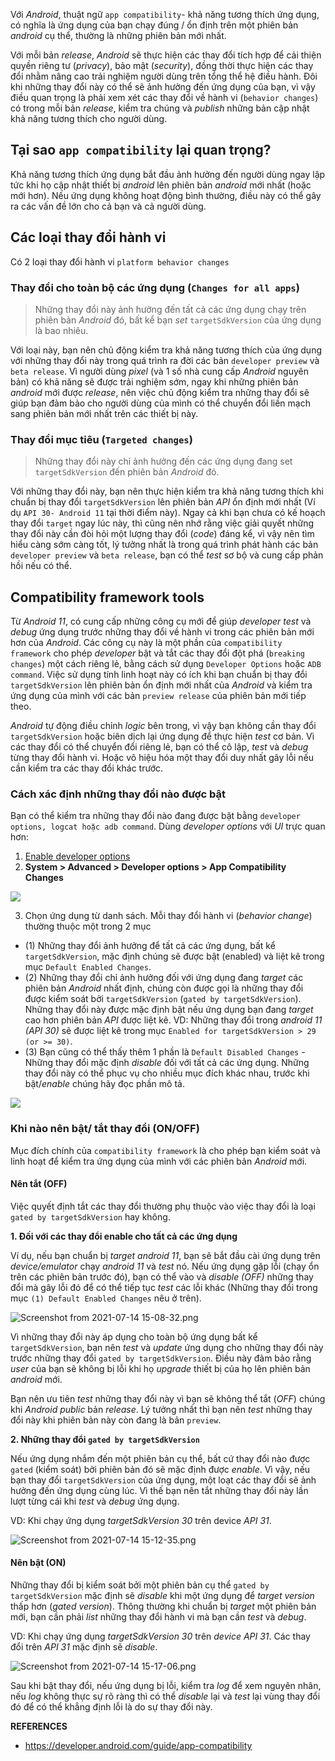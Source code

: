 Với *Android*, thuật ngữ `app compatibility`- khả năng tương thích ứng dụng, có nghĩa là ứng dụng của bạn chạy đúng / ổn định trên một phiên bản *android* cụ thể, thường là những phiên bản mới nhất. 

Với mỗi bản *release*, *Android* sẽ thực hiện các thay đổi tích hợp để cải thiện quyền riêng tư (*privacy*), bảo mật (*security*), đồng thời thực hiện các thay đổi nhằm nâng cao trải nghiệm người dùng trên tổng thể hệ điều hành. Đôi khi những thay đổi này có thể sẽ ảnh hưởng đến ứng dụng của bạn, vì vậy điều quan trọng là phải xem xét các thay đổi về hành vi (`behavior changes`) có trong mỗi bản *release*, kiểm tra chúng và *publish* những bản cập nhật khả năng tương thích cho người dùng.

## Tại sao `app compatibility` lại quan trọng?
Khả năng tương thích ứng dụng bắt đầu ảnh hưởng đến người dùng ngay lập tức khi họ cập nhật thiết bị *android* lên phiên bản *android* mới nhất (hoặc mới hơn). Nếu ứng dụng không hoạt động bình thường, điều này có thể gây ra các vấn đề lớn cho cả bạn và cả người dùng.
## Các loại thay đổi hành vi
Có 2 loại thay đổi hành vi `platform behavior changes` 
### Thay đổi cho toàn bộ các ứng dụng (`Changes for all apps`)
> Những thay đổi này ảnh hưởng đến tất cả các ứng dụng chạy trên phiên bản *Android* đó, bất kể bạn *set* `targetSdkVersion` của ứng dụng là bao nhiêu.

Với loại này, bạn nên chủ động kiểm tra khả năng tương thích của ứng dụng với những thay đổi này trong quá trình ra đời các bản `developer preview` và `beta release`. Vì người dùng *pixel* (và 1 số nhà cung cấp *Android* nguyên bản) có khả năng sẽ được trải nghiệm sớm, ngay khi những phiên bản *android* mới được *release*, nên việc chủ động kiểm tra những thay đổi sẽ giúp bạn đảm bảo cho người dùng của mình có thể chuyển đổi liền mạch sang phiên bản mới nhất trên các thiết bị này.
### Thay đổi mục tiêu (`Targeted changes`)
> Những thay đổi này chỉ ảnh hưởng đến các ứng dụng đang set `targetSdkVersion` đến phiên bản *Android* đó.

Với những thay đổi này, bạn nên thực hiện kiểm tra khả năng tương thích khi chuẩn bị thay đổi `targetSdkVersion` lên phiên bản *API* ổn định mới nhất (Ví dụ `API 30- Android 11` tại thời điểm này). Ngay cả khi bạn chưa có kế hoạch thay đổi `target` ngay lúc này, thì cũng nên nhớ rằng việc giải quyết những thay đổi này cần đòi hỏi một lượng thay đổi (*code*) đáng kể, vì vậy nên tìm hiểu càng sớm càng tốt, lý tưởng nhất là trong quá trình phát hành các bản `developer preview` và `beta release`, bạn có thể *test* sơ bộ và cung cấp phản hồi nếu có thể.

## Compatibility framework tools
Từ *Android 11*, có cung cấp những công cụ mới để giúp *developer* *test* và *debug* ứng dụng trước những thay đổi về hành vi trong các phiên bản mới hơn của *Android*. Các công cụ này là một phần của `compatibility framework` cho phép *developer* bật và tắt các thay đổi đột phá (`breaking changes`) một cách riêng lẻ, bằng cách sử dụng `Developer Options` hoặc `ADB command`. Việc sử dụng tính linh hoạt này có ích khi bạn chuẩn bị thay đổi `targetSdkVersion` lên phiên bản ổn định mới nhất của *Android* và kiểm tra ứng dụng của mình với các bản `preview release` của phiên bản mới tiếp theo.

*Android* tự động điều chỉnh *logic* bên trong, vì vậy bạn không cần thay đổi `targetSdkVersion` hoặc biên dịch lại ứng dụng để thực hiện *test* cơ bản. Vì các thay đổi có thể chuyển đổi riêng lẻ, bạn có thể cô lập, *test* và *debug* từng thay đổi hành vi. Hoặc vô hiệu hóa một thay đổi duy nhất gây lỗi nếu cần kiểm tra các thay đổi khác trước.

### Cách xác định những thay đổi nào được bật
Bạn có thể kiểm tra những thay đổi nào đang được bật bằng `developer options, logcat hoặc adb command`. Dùng *developer options* với *UI* trực quan hơn:

1. [Enable developer options](https://developer.android.com/studio/debug/dev-options#enable)
2. **System > Advanced > Developer options > App Compatibility Changes**

![](https://images.viblo.asia/dd32894a-6688-42ca-94af-c0363b2e9dd6.png)

3. Chọn ứng dụng từ danh sách.
Mỗi thay đổi hành vi (*behavior change*) thường thuộc một trong 2 mục
- (1) Những thay đổi ảnh hưởng để tất cả các ứng dụng, bất kể `targetSdkVersion`, mặc định chúng sẽ được bật (enabled) và liệt kê trong mục `Default Enabled Changes`.
- (2) Những thay đổi chỉ ảnh hưởng đối với ứng dụng đang *target* các phiên bản *Android* nhất định, chúng còn được gọi là những thay đổi được kiểm soát bởi `targetSdkVersion` (`gated by targetSdkVersion`). Những thay đổi này được mặc định bật nếu ứng dụng bạn đang *target* cao hơn phiên bản *API* được liệt kê. VD: Những thay đổi trong *android 11 (API 30)* sẽ được liệt kê trong mục `Enabled for targetSdkVersion > 29 (or >= 30)`.
- (3) Bạn cũng có thể thấy thêm 1 phần là `Default Disabled Changes` - Những thay đổi mặc định *disable* đối với tất cả các ứng dụng. Những thay đổi này có thể phục vụ cho nhiều mục đích khác nhau, trước khi bật/*enable* chúng hãy đọc phần mô tả.

![](https://images.viblo.asia/d41633b7-254c-4841-a2d8-e3a9548fb2f5.png)

### Khi nào nên bật/ tắt thay đổi (ON/OFF)
Mục đích chính của `compatibility framework` là cho phép bạn kiểm soát và linh hoạt để kiểm tra ứng dụng của mình với các phiên bản *Android* mới.
#### Nên tắt (OFF)
Việc quyết định tắt các thay đổi thường phụ thuộc vào việc thay đổi là loại `gated by targetSdkVersion` hay không.

**1. Đối với các thay đổi enable cho tất cả các ứng dụng**

Ví dụ, nếu bạn chuẩn bị *target android 11*, bạn sẽ bắt đầu cài ứng dụng trên *device/emulator* chạy *android 11* và *test* nó. Nếu ứng dụng gặp lỗi (chạy ổn trên các phiên bản trước đó), bạn có thể vào và *disable (OFF)* những thay đổi mà gây lỗi đó để có thể tiếp tục *test* các lỗi khác (Những thay đổi trong mục `(1) Default Enabled Changes` nêu ở trên).

![Screenshot from 2021-07-14 15-08-32.png](https://images.viblo.asia/e37f71b9-5e40-4544-bddb-a4ad33822b17.png)

Vì những thay đổi này áp dụng cho toàn bộ ứng dụng bất kể `targetSdkVersion`, bạn nên *test* và *update* ứng dụng cho những thay đổi này trước những thay đổi `gated by targetSdkVersion`. Điều này đảm bảo rằng *user* của bạn sẽ không bị lỗi khi họ *upgrade* thiết bị của họ lên phiên bản *android* mới.

Bạn nên ưu tiên *test* những thay đổi này vì bạn sẽ không thể tắt (*OFF*) chúng khi *Android public* bản *release*. Lý tưởng nhất thì bạn nên *test* những thay đổi này khi phiên bản này còn đang là bản `preview`.

**2. Những thay đổi `gated by targetSdkVersion`**

Nếu ứng dụng nhắm đến một phiên bản cụ thể, bất cứ thay đổi nào được `gated` (kiểm soát) bởi phiên bản đó sẽ mặc định được *enable*. Vì vậy, nếu bạn thay đổi `targetSdkVersion` của ứng dụng, một loạt các thay đổi sẽ ảnh hưởng đến ứng dụng cùng lúc. Vì thế  bạn nên tắt những thay đổi này lần lượt từng cái khi *test* và *debug* ứng dụng.

VD: Khi chạy ứng dụng *targetSdkVersion 30* trên device *API 31*.

![Screenshot from 2021-07-14 15-12-35.png](https://images.viblo.asia/64aaf8b4-1d4b-4a9e-a5e5-62806d591be4.png)

#### Nên bật (ON)
Những thay đổi bị kiểm soát bởi một phiên bản cụ thể `gated by targetSdkVersion` mặc định sẽ *disable* khi một ứng dụng để *target version* thấp hơn (*gated version*). Thông thường khi chuẩn bị *target* một phiên bản mới, bạn cần phải *list* những thay đổi hành vi mà bạn cần *test* và *debug*.

VD: Khi chạy ứng dụng *targetSdkVersion 30* trên *device API 31*. Các thay đổi trên *API 31* mặc định sẽ *disable*.

![Screenshot from 2021-07-14 15-17-06.png](https://images.viblo.asia/9c850534-32e5-40be-ae5b-fcc548d3889a.png)

Sau khi bật thay đổi, nếu ứng dụng bị lỗi, kiểm tra *log* để xem nguyên nhân, nếu *log* không thực sự rõ ràng thì có thể *disable* lại và *test* lại vùng thay đổi đó để có thể khẳng định lỗi là do sự thay đổi này.

**REFERENCES**
- https://developer.android.com/guide/app-compatibility